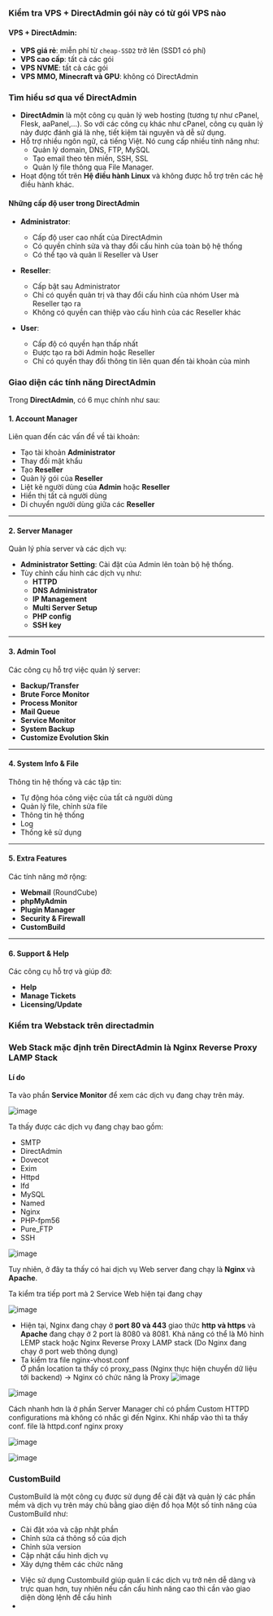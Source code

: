 ### Kiểm tra VPS + DirectAdmin gói này có từ gói VPS nào
#### VPS + DirectAdmin:
- **VPS giá rẻ**: miễn phí từ `cheap-SSD2` trở lên (SSD1 có phí)
- **VPS cao cấp**: tất cả các gói
- **VPS NVME**: tất cả các gói
- **VPS MMO, Minecraft và GPU**: không có DirectAdmin

### Tìm hiểu sơ qua về DirectAdmin
- **DirectAdmin** là một công cụ quản lý web hosting (tương tự như cPanel, Flesk, aaPanel,...). So với các công cụ khác như cPanel, công cụ quản lý này được đánh giá là nhẹ, tiết kiệm tài nguyên và dễ sử dụng.
- Hỗ trợ nhiều ngôn ngữ, cả tiếng Việt. Nó cung cấp nhiều tính năng như:
  - Quản lý domain, DNS, FTP, MySQL
  - Tạo email theo tên miền, SSH, SSL
  - Quản lý file thông qua File Manager.
- Hoạt động tốt trên **Hệ điều hành Linux** và không được hỗ trợ trên các hệ điều hành khác.

#### Những cấp độ user trong DirectAdmin

- **Administrator**:
  - Cấp độ user cao nhất của DirectAdmin  
  - Có quyền chỉnh sửa và thay đổi cấu hình của toàn bộ hệ thống  
  - Có thể tạo và quản lí Reseller và User  

- **Reseller**:
  - Cấp bật sau Administrator  
  - Chỉ có quyền quản trị và thay đổi cấu hình của nhóm User mà Reseller tạo ra  
  - Không có quyền can thiệp vào cấu hình của các Reseller khác  

- **User**:
  - Cấp độ có quyền hạn thấp nhất  
  - Được tạo ra bởi Admin hoặc Reseller  
  - Chỉ có quyền thay đổi thông tin liên quan đến tài khoản của mình  
    
### Giao diện các tính năng DirectAdmin

Trong **DirectAdmin**, có 6 mục chính như sau:

#### 1. **Account Manager**
Liên quan đến các vấn đề về tài khoản:
- Tạo tài khoản **Administrator**
- Thay đổi mật khẩu
- Tạo **Reseller**
- Quản lý gói của **Reseller**
- Liệt kê người dùng của **Admin** hoặc **Reseller**
- Hiển thị tất cả người dùng
- Di chuyển người dùng giữa các **Reseller**

---

#### 2. **Server Manager**
Quản lý phía server và các dịch vụ:
- **Administrator Setting**: Cài đặt của Admin lên toàn bộ hệ thống.
- Tùy chỉnh cấu hình các dịch vụ như:
  - **HTTPD**
  - **DNS Administrator**
  - **IP Management**
  - **Multi Server Setup**
  - **PHP config**
  - **SSH key**

---

#### 3. **Admin Tool**
Các công cụ hỗ trợ việc quản lý server:
- **Backup/Transfer**
- **Brute Force Monitor**
- **Process Monitor**
- **Mail Queue**
- **Service Monitor**
- **System Backup**
- **Customize Evolution Skin**

---

#### 4. **System Info & File**
Thông tin hệ thống và các tập tin:
- Tự động hóa công việc của tất cả người dùng
- Quản lý file, chỉnh sửa file
- Thông tin hệ thống
- Log
- Thống kê sử dụng

---

#### 5. **Extra Features**
Các tính năng mở rộng:
- **Webmail** (RoundCube)
- **phpMyAdmin**
- **Plugin Manager**
- **Security & Firewall**
- **CustomBuild**

---

#### 6. **Support & Help**
Các công cụ hỗ trợ và giúp đỡ:
- **Help**
- **Manage Tickets**
- **Licensing/Update**

### Kiểm tra Webstack trên directadmin  

### Web Stack mặc định trên DirectAdmin là Nginx Reverse Proxy LAMP Stack

#### Lí do
Ta vào phần **Service Monitor** để xem các dịch vụ đang chạy trên máy.

![image](https://github.com/user-attachments/assets/ee0220c2-0fdb-4c3f-b0f7-feeac5164d7b)

Ta thấy được các dịch vụ đang chạy bao gồm: 
- SMTP
- DirectAdmin
- Dovecot
- Exim
- Httpd
- lfd
- MySQL
- Named
- Nginx
- PHP-fpm56
- Pure_FTP
- SSH  

![image](https://github.com/user-attachments/assets/ad8c9a7c-8b79-4cac-a4ae-72f0a8411051)

Tuy nhiên, ở đây ta thấy có hai dịch vụ Web server đang chạy là **Nginx** và **Apache**.

Ta kiểm tra tiếp port mà 2 Service Web hiện tại đang chạy

![image](https://github.com/user-attachments/assets/f1d1d7e2-3899-492b-915e-9a54b4351c3a)


  - Hiện tại, Nginx đang chạy ở **port 80 và 443** giao thức **http và https** và **Apache** đang chạy ở 2 port là 8080 và 8081. Khả năng có thể là Mô hình LEMP stack hoặc Nginx Reverse Proxy LAMP stack (Do Nginx đang chạy ở port web thông dụng)  
  - Ta kiểm tra file nginx-vhost.conf  
  Ở phần location ta thấy có proxy_pass (Nginx thực hiện chuyển dữ liệu tới backend) -> Nginx có chức năng là Proxy
![image](https://github.com/user-attachments/assets/3fe66836-b615-48ba-bc75-17affdbd4cee)

![image](https://github.com/user-attachments/assets/dc41435e-8e0e-47ea-833a-4f051160cc27)

Cách nhanh hơn là ở phần Server Manager chỉ có phầm Custom HTTPD configurations mà không có nhắc gì đến Nginx. Khi nhấp vào thì ta thấy conf. file là httpd.conf nginx proxy

![image](https://github.com/user-attachments/assets/27f7625c-5f23-4058-8f8a-9bc76813cea0)

![image](https://github.com/user-attachments/assets/ec1a5d95-e70a-45fe-985e-6bce0f080559)







### CustomBuild
CustomBuild là một công cụ được sử dụng để cài đặt và quản lý các phần mềm và dịch vụ trên máy chủ bằng giao diện đồ họa
Một số tính năng của CustomBuild như: 
  + Cài đặt xóa và cập nhật phần
  + Chỉnh sửa cá thông số của dịch
  + Chỉnh sửa version
  + Cập nhật cấu hình dịch vụ
  + Xây dựng thêm các chức năng
* Việc sử dụng Custombuild giúp quản lí các dịch vụ trở nên dễ dàng và trực quan hơn, tuy nhiên nếu cần cấu hình nâng cao thì cần vào giao diện dòng lệnh để cấu hình
* 

